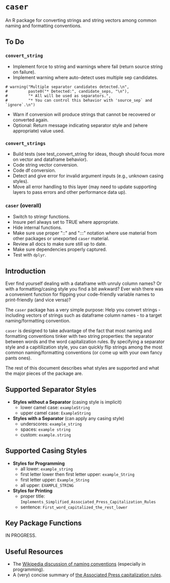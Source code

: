 # `caser`

An R package for converting strings and string vectors among common naming and
formatting conventions.

## To Do
### `convert_string`
* Implement force to string and warnings where fail (return source string on
failure).
* Implement warning where auto-detect uses multiple sep candidates.
```
# warning("Multiple separator candidates detected.\n",
#         paste0("* Detected:", candidate_seps, "\n"),
#         "* All will be used as separators.",
#         "* You can control this behavior with 'source_sep` and `ignore`.\n")
```
* Warn if conversion will produce strings that cannot be recovered or converted
again.
* Optional: Return message indicating separator style and (where appropriate) 
value used.

### `convert_strings`
* Build tests (see test_convert_string for ideas, though should focus more on
vector and dataframe behavior).
* Code string vector conversion.
* Code df conversion.
* Detect and give error for invalid argument inputs (e.g., unknown casing
styles).
* Move all error handling to this layer (may need to update supporting layers to
pass errors and other performance data up).

### `caser` (overall)
* Switch to stringr functions.
* Insure perl always set to TRUE where appropriate.
* Hide internal functions.
* Make sure use proper "::" and ":::" notation where use material from other
packages or unexported `caser` material.
* Review all docs to make sure still up to date.
* Make sure dependencies properly captured.
* Test with `dplyr`.

## Introduction

Ever find yourself dealing with a dataframe with unruly column names? Or with a 
formatting/casing style you find a bit awkward? Ever wish there was a convenient
function for flipping your code-friendly variable names to print-friendly (and
vice versa)?

The `caser` package has a very simple purpose: Help you convert strings -
including vectors of strings such as dataframe column names - to a target
naming/formatting convention.

`caser` is designed to take advantage of the fact that most naming and 
formatting conventions tinker with two string properties: the separator between 
words and the word capitalization rules. By specifying a separator style and a
capitilization style, you can quickly flip strings among the most common 
naming/formatting conventions (or come up with your own fancy pants ones).

The rest of this document describes what styles are supported and what the major
pieces of the package are.

## Supported Separator Styles

* **Styles without a Separator** (casing style is implicit)
    * lower camel case: `exampleString`
    * upper camel case: `ExampleString`
* **Styles with a Separator** (can apply any casing style)
    * underscores: `example_string`
    * spaces: `example string`
    * custom: `example.string`
    
## Supported Casing Styles

* **Styles for Programming**
    * all lower: `example_string`
    * first letter lower then first letter upper: `example_String`
    * first letter upper: `Example_String`
    * all upper: `EXAMPLE_STRING`
* **Styles for Printing**
    * proper title: `Implements_Simplified_Associated_Press_Capitalization_Rules`
    * sentence: `First_word_capitalized_the_rest_lower`
    
## Key Package Functions

IN PROGRESS.

## Useful Resources

* The [Wikipedia discussion of naming conventions](https://en.wikipedia.org/wiki/Naming_convention_(programming))
    (especially in programming).
* A (very) concise summary of [the Associated Press capitalization rules](http://www.titlecapitalization.com/#).
